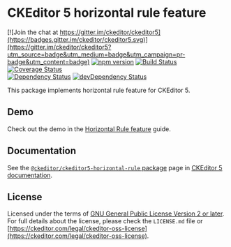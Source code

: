 CKEditor 5 horizontal rule feature
===========================

[![Join the chat at https://gitter.im/ckeditor/ckeditor5](https://badges.gitter.im/ckeditor/ckeditor5.svg)](https://gitter.im/ckeditor/ckeditor5?utm_source=badge&utm_medium=badge&utm_campaign=pr-badge&utm_content=badge)
[![npm version](https://badge.fury.io/js/%40ckeditor%2Fckeditor5-horizontal-rule.svg)](https://www.npmjs.com/package/@ckeditor/ckeditor5-horizontal-rule)
[![Build Status](https://travis-ci.org/ckeditor/ckeditor5-horizontal-rule.svg?branch=master)](https://travis-ci.org/ckeditor/ckeditor5-horizontal-rule)
[![Coverage Status](https://coveralls.io/repos/github/ckeditor/ckeditor5-horizontal-rule/badge.svg?branch=master)](https://coveralls.io/github/ckeditor/ckeditor5-horizontal-rule?branch=master)
<br>
[![Dependency Status](https://david-dm.org/ckeditor/ckeditor5-horizontal-rule/status.svg)](https://david-dm.org/ckeditor/ckeditor5-horizontal-rule)
[![devDependency Status](https://david-dm.org/ckeditor/ckeditor5-horizontal-rule/dev-status.svg)](https://david-dm.org/ckeditor/ckeditor5-horizontal-rule?type=dev)

This package implements horizontal rule feature for CKEditor 5.

## Demo

Check out the demo in the [Horizontal Rule feature](https://ckeditor.com/docs/ckeditor5/latest/features/horizontal-rule.html) guide.

## Documentation

See the [`@ckeditor/ckeditor5-horizontal-rule` package](https://ckeditor.com/docs/ckeditor5/latest/api/horizontal-rule.html) page in [CKEditor 5 documentation](https://ckeditor.com/docs/ckeditor5/latest/).

## License

Licensed under the terms of [GNU General Public License Version 2 or later](http://www.gnu.org/licenses/gpl.html). For full details about the license, please check the `LICENSE.md` file or [https://ckeditor.com/legal/ckeditor-oss-license](https://ckeditor.com/legal/ckeditor-oss-license).
